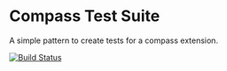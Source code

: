 Compass Test Suite
==================

A simple pattern to create tests for a compass extension.

[![Build Status](https://travis-ci.org/Team-Sass/Compass-Test-Suite.png)](https://travis-ci.org/Team-Sass/Compass-Test-Suite)

